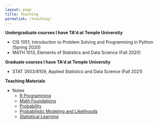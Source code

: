 ```yaml
---
layout: page
title: Teaching
permalink: /teaching/
---
```


**Undergraduate courses I have TA'd at Temple University**

* CIS 1051, Introduction to Problem Solving and Programming in Python (Spring 2020)
* MATH 1013, Elements of Statistics and Data Science (Fall 2020)

**Graduate courses I have TA'd at Temple University**
* STAT 3503/8109, Applied Statistics and Data Science (Fall 2021)

**Teaching Materials**
* Notes
	<!-- * [Lecture 2](./files/stat8109_notes/lecture02_notes.pdf)
	* [Lecture 3](./files/stat8109_notes/lecture03_notes.pdf)
	* [Lecture 4](./files/stat8109_notes/lecture04_notes.pdf)
	* [Lecture 5](./files/stat8109_notes/lecture05_notes.pdf)
	* [Lecture 6](./files/stat8109_notes/lecture06_notes.pdf)
	* [Lecture 7](./files/stat8109_notes/lecture07_notes.pdf)
	* [Lecture 8](./files/stat8109_notes/lecture08_notes.pdf)
	* [Lecture 9](./files/stat8109_notes/lecture09_notes.pdf)	
	* [Lecture 10](./files/stat8109_notes/lecture10_notes.pdf)	
	* [Lecture 11](./files/stat8109_notes/lecture11_notes.pdf)	
	* [Lecture 12](./files/stat8109_notes/lecture12_notes.pdf)	
	* [Lecture 13](./files/stat8109_notes/lecture13_notes.pdf)	
	* [Lecture 14](./files/stat8109_notes/lecture14_notes.pdf) -->
	* [R Programming](./files/stat8109_notes/02-r_programming.pdf)
	* [Math Foundations](./files/stat8109_notes/03-math.pdf)
	* [Probability](./files/stat8109_notes/04-probability.pdf)
	* [Probabilistic Modeling and Likelihoods](./files/stat8109_notes/05-probabilistic_models.pdf)
	* [Statistical Learning](./files/stat8109_notes/06-statistical_learning.pdf)
